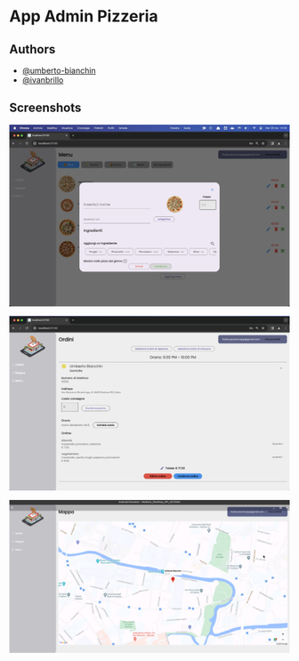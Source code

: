 # App Admin Pizzeria

## Authors

* [@umberto-bianchin](https://www.https/github.com/umberto-bianchin)
* [@ivanbrillo](https://www.github.com/ivanbrillo)

## Screenshots
<p align="center">
    <img src="src/images/aggiungi_pizza_gestionale.png" alt="Add" width="800">  
</p>
<p align="center">
  <img src="src/images/ordini_gestionale.png" alt="Add" width="800">
</p>
<p align="center">
  <img src="src/images/mappa_gestionale.png" alt="Menu" width="800">
</p>
